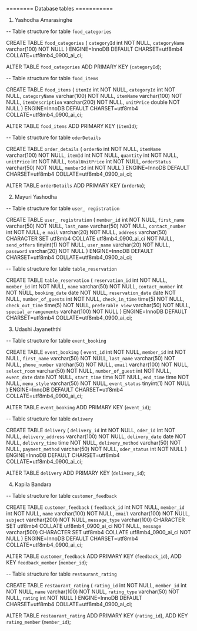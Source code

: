 ======== Database tables ===========

1. Yashodha Amarasinghe

-- Table structure for table `food_categories`

CREATE TABLE `food_categories` (
  `categoryId` int NOT NULL,
  `categoryName` varchar(100) NOT NULL
) ENGINE=InnoDB DEFAULT CHARSET=utf8mb4 COLLATE=utf8mb4_0900_ai_ci;

ALTER TABLE `food_categories`
  ADD PRIMARY KEY (`categoryId`);

-- Table structure for table `food_items`

CREATE TABLE `food_items` (
  `itemId` int NOT NULL,
  `categoryId` int NOT NULL,
  `categoryName` varchar(100) NOT NULL,
  `itemName` varchar(100) NOT NULL,
  `itemDescription` varchar(200) NOT NULL,
  `unitPrice` double NOT NULL
) ENGINE=InnoDB DEFAULT CHARSET=utf8mb4 COLLATE=utf8mb4_0900_ai_ci;

ALTER TABLE `food_items`
  ADD PRIMARY KEY (`itemId`);

-- Table structure for table `oderDetails`

CREATE TABLE `order_details` (
  `orderNo` int NOT NULL,
  `itemName` varchar(100) NOT NULL,
  `itemId` int NOT NULL,
  `quantity` int NOT NULL,
  `unitPrice` int NOT NULL,
  `totalUnitPrice` int NOT NULL,
  `orderStatus` varchar(50) NOT NULL,
  `memberId` int NOT NULL
) ENGINE=InnoDB DEFAULT CHARSET=utf8mb4 COLLATE=utf8mb4_0900_ai_ci;

ALTER TABLE `orderDetails`
  ADD PRIMARY KEY (`orderNo`);

2. Mayuri Yashodha

-- Table structure for table `user_ registration`

CREATE TABLE `user_ registration` (
  `member_id` int NOT NULL,
  `first_name` varchar(50) NOT NULL,
  `last_name` varchar(50) NOT NULL,
  `contact_number` int NOT NULL,
  `e_mail` varchar(20) NOT NULL,
  `address` varchar(50) CHARACTER SET utf8mb4 COLLATE utf8mb4_0900_ai_ci NOT NULL,
  `send_offers` tinyint(1) NOT NULL,
  `user_name` varchar(20) NOT NULL,
  `password` varchar(20) NOT NULL
) ENGINE=InnoDB DEFAULT CHARSET=utf8mb4 COLLATE=utf8mb4_0900_ai_ci;

-- Table structure for table `table_reservation`

CREATE TABLE `table_reservation` (
  `reservation_id` int NOT NULL,
  `member_id` int NOT NULL,
  `name` varchar(50) NOT NULL,
  `contact_number` int NOT NULL,
  `booking_date` date NOT NULL,
  `reservation_date` date NOT NULL,
  `number_of_guests` int NOT NULL,
  `check_in_time` time(5) NOT NULL,
  `check_out_time` time(5) NOT NULL,
  `preferable view` varchar(50) NOT NULL,
  `special_arrangements` varchar(100) NOT NULL
) ENGINE=InnoDB DEFAULT CHARSET=utf8mb4 COLLATE=utf8mb4_0900_ai_ci;


3. Udashi Jayaneththi

-- Table structure for table `event_booking`

CREATE TABLE `event_booking` (
  `event_id` int NOT NULL,
  `member_id` int NOT NULL,
  `first_name` varchar(50) NOT NULL,
  `last_name` varchar(50) NOT NULL,
  `phone_number` varchar(50) NOT NULL,
  `email` varchar(100) NOT NULL,
  `select_room` varchar(50) NOT NULL,
  `number_of_guest` int NOT NULL,
  `event_date` date NOT NULL,
  `start_time` time NOT NULL,
  `end_time` time NOT NULL,
  `menu_style` varchar(50) NOT NULL,
  `event_status` tinyint(1) NOT NULL
) ENGINE=InnoDB DEFAULT CHARSET=utf8mb4 COLLATE=utf8mb4_0900_ai_ci;

ALTER TABLE `event_booking`
  ADD PRIMARY KEY (`event_id`);

-- Table structure for table `delivery`

CREATE TABLE `delivery` (
  `delivery_id` int NOT NULL,
  `oder_id` int NOT NULL,
  `delivery_address` varchar(100) NOT NULL,
  `delivery_date` date NOT NULL,
  `delivery_time` time NOT NULL,
  `delivery_method` varchar(50) NOT NULL,
  `payment_method` varchar(50) NOT NULL,
  `oder_status` int NOT NULL
) ENGINE=InnoDB DEFAULT CHARSET=utf8mb4 COLLATE=utf8mb4_0900_ai_ci;

ALTER TABLE `delivery`
  ADD PRIMARY KEY (`delivery_id`);


4. Kapila Bandara

-- Table structure for table `customer_feedback`

CREATE TABLE `customer_feedback` (
  `feedback_id` int NOT NULL,
  `member_id` int NOT NULL,
  `name` varchar(100) NOT NULL,
  `email` varchar(100) NOT NULL,
  `subject` varchar(200) NOT NULL,
  `message_type` varchar(100) CHARACTER SET utf8mb4 COLLATE utf8mb4_0900_ai_ci NOT NULL,
  `message` varchar(500) CHARACTER SET utf8mb4 COLLATE utf8mb4_0900_ai_ci NOT NULL
) ENGINE=InnoDB DEFAULT CHARSET=utf8mb4 COLLATE=utf8mb4_0900_ai_ci;

ALTER TABLE `customer_feedback`
  ADD PRIMARY KEY (`feedback_id`),
  ADD KEY `feedback_member` (`member_id`);

-- Table structure for table `restaurant_rating`

CREATE TABLE `restaurant_rating` (
  `rating_id` int NOT NULL,
  `member_id` int NOT NULL,
  `name` varchar(100) NOT NULL,
  `rating_type` varchar(50) NOT NULL,
  `rating` int NOT NULL
) ENGINE=InnoDB DEFAULT CHARSET=utf8mb4 COLLATE=utf8mb4_0900_ai_ci;

ALTER TABLE `restaurant_rating`
  ADD PRIMARY KEY (`rating_id`),
  ADD KEY `rating_member` (`member_id`);

